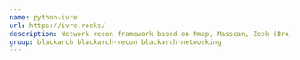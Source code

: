 ```yaml
---
name: python-ivre
url: https://ivre.rocks/
description: Network recon framework based on Nmap, Masscan, Zeek (Bro), Argus, Netflow,.
group: blackarch blackarch-recon blackarch-networking
---
```

